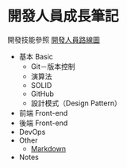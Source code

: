 開發人員成長筆記
============
 
開發技能參照 [開發人員路線圖](https://github.com/goodjack/developer-roadmap-chinese "前去看看～")

* 基本 Basic
    * Git－版本控制
    * 演算法
    * SOLID
    * GitHub
    * 設計模式（Design Pattern）
* 前端 Front-end
* 後端 Front-end
* DevOps 
* Other
    * [Markdown](/5_Other/Markdown/README.md "點我看Markdown！")
* Notes
